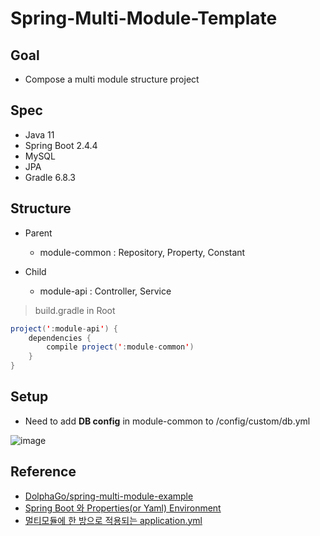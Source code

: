 # Spring-Multi-Module-Template

## Goal

* Compose a multi module structure project

## Spec

* Java 11
* Spring Boot 2.4.4
* MySQL
* JPA
* Gradle 6.8.3

## Structure

* Parent
  - module-common : Repository, Property, Constant

* Child
  - module-api : Controller, Service

> build.gradle in Root
``` java
project(':module-api') {
    dependencies {
        compile project(':module-common')
    }
} 
```

## Setup

* Need to add **DB config** in module-common to /config/custom/db.yml

![image](https://user-images.githubusercontent.com/18522341/115961986-16020880-a554-11eb-8c98-76f727b24c8c.png)



## Reference

* [DolphaGo/spring-multi-module-example](https://github.com/DolphaGo/spring-multi-module-example)
* [Spring Boot 와 Properties(or Yaml) Environment](https://kingbbode.tistory.com/39)
* [멀티모듈에 한 방으로 적용되는 application.yml](https://devyounji.tistory.com/40)
